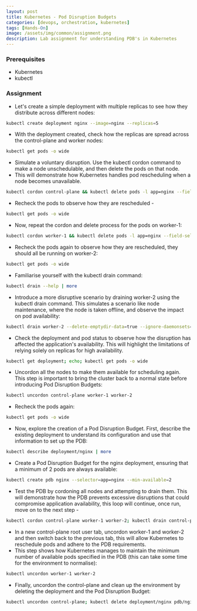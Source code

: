 ```yaml
---
layout: post
title: Kubernetes - Pod Disruption Budgets
categories: [devops, orchestration, kubernetes]
tags: [Hands-On]
image: /assets/img/common/assignment.png
description: Lab assignment for understanding PDB's in Kubernetes
---
```


### Prerequisites

- Kubernetes
- kubectl

### Assignment

- Let's create a simple deployment with multiple replicas to see how they distribute across different nodes:

```sh
kubectl create deployment nginx --image=nginx --replicas=5
```

- With the deployment created, check how the replicas are spread across the control-plane and worker nodes:

```sh
kubectl get pods -o wide
```

- Simulate a voluntary disruption. Use the kubectl cordon command to make a node unschedulable, and then delete the pods on that node.
- This will demonstrate how Kubernetes handles pod rescheduling when a node becomes unavailable.

```sh
kubectl cordon control-plane && kubectl delete pods -l app=nginx --field-selector=spec.nodeName=control-plane --now
```

- Recheck the pods to observe how they are rescheduled -

```sh
kubectl get pods -o wide
```

- Now, repeat the cordon and delete process for the pods on worker-1:

```sh
kubectl cordon worker-1 && kubectl delete pods -l app=nginx --field-selector=spec.nodeName=worker-1 --now
```

- Recheck the pods again to observe how they are rescheduled, they should all be running on worker-2:

```sh
kubectl get pods -o wide
```

- Familiarise yourself with the kubectl drain command:

```sh
kubectl drain --help | more
```

- Introduce a more disruptive scenario by draining worker-2 using the kubectl drain command. This simulates a scenario like node maintenance, where the node is taken offline, and observe the impact on pod availability:

```sh
kubectl drain worker-2 --delete-emptydir-data=true --ignore-daemonsets=true
```

- Check the deployment and pod status to observe how the disruption has affected the application's availability. This will highlight the limitations of relying solely on replicas for high availability.

```sh
kubectl get deployment; echo; kubectl get pods -o wide
```

- Uncordon all the nodes to make them available for scheduling again. This step is important to bring the cluster back to a normal state before introducing Pod Disruption Budgets:

```sh
kubectl uncordon control-plane worker-1 worker-2
```

- Recheck the pods again:

```sh
kubectl get pods -o wide
```

- Now, explore the creation of a Pod Disruption Budget. First, describe the existing deployment to understand its configuration and use that information to set up the PDB:

```sh
kubectl describe deployment/nginx | more
```

- Create a Pod Disruption Budget for the nginx deployment, ensuring that a minimum of 2 pods are always available:

```sh
kubectl create pdb nginx --selector=app=nginx --min-available=2
```

- Test the PDB by cordoning all nodes and attempting to drain them. This will demonstrate how the PDB prevents excessive disruptions that could compromise application availability, this loop will continue, once run, move on to the next step -

```sh
kubectl cordon control-plane worker-1 worker-2; kubectl drain control-plane worker-1 worker-2 --delete-emptydir-data=true --ignore-daemonsets=true
```

- In a new control-plane root user tab, uncordon worker-1 and worker-2 and then switch back to the previous tab, this will allow Kubernetes to reschedule pods and adhere to the PDB requirements.
- This step shows how Kubernetes manages to maintain the minimum number of available pods specified in the PDB (this can take some time for the environment to normalise):

```sh
kubectl uncordon worker-1 worker-2
```

- Finally, uncordon the control-plane and clean up the environment by deleting the deployment and the Pod Disruption Budget:

```sh
kubectl uncordon control-plane; kubectl delete deployment/nginx pdb/nginx --now
```
